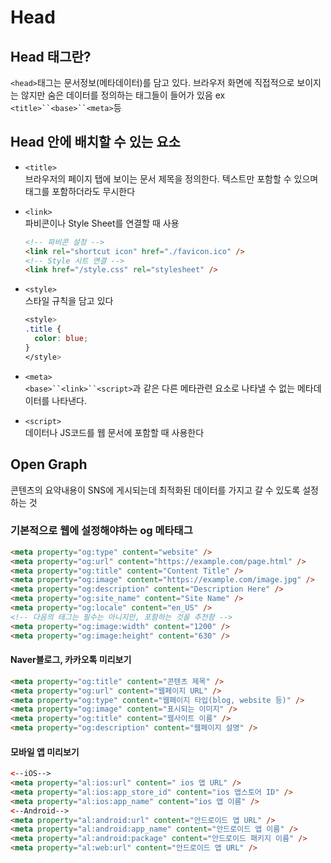 # Head

## Head 태그란?

`<head>`태그는 문서정보(메타데이터)를 담고 있다.
브라우저 화면에 직접적으로 보이지는 않지만 숨은 데이터를 정의하는 태그들이 들어가 있음
ex ` <title>``<base>``<meta> `등

## Head 안에 배치할 수 있는 요소

- `<title>`<br/>
  브라우저의 페이지 탭에 보이는 문서 제목을 정의한다. 텍스트만 포함할 수 있으며 태그를 포함하더라도 무시한다

- `<link>`<br/>
  파비콘이나 Style Sheet를 연결할 때 사용

  ```html
  <!-- 파비콘 설정 -->
  <link rel="shortcut icon" href="./favicon.ico" />
  <!-- Style 시트 연결 -->
  <link href="/style.css" rel="stylesheet" />
  ```

- `<style>`<br/>
  스타일 규칙을 담고 있다

  ```css
  <style>
  .title {
  	color: blue;
  }
  </style>
  ```

- `<meta>`<br/>
  ` <base>``<link>``<script> `과 같은 다른 메타관련 요소로 나타낼 수 없는 메타데이터를 나타낸다.

- `<script>`<br/>
  데이터나 JS코드를 웹 문서에 포함할 때 사용한다

## Open Graph

콘텐츠의 요약내용이 SNS에 게시되는데 최적화된 데이터를 가지고 갈 수 있도록 설정하는 것

### 기본적으로 웹에 설정해야하는 og 메타태그

```html
<meta property="og:type" content="website" />
<meta property="og:url" content="https://example.com/page.html" />
<meta property="og:title" content="Content Title" />
<meta property="og:image" content="https://example.com/image.jpg" />
<meta property="og:description" content="Description Here" />
<meta property="og:site_name" content="Site Name" />
<meta property="og:locale" content="en_US" />
<!-- 다음의 태그는 필수는 아니지만, 포함하는 것을 추천함 -->
<meta property="og:image:width" content="1200" />
<meta property="og:image:height" content="630" />
```

#### Naver블로그, 카카오톡 미리보기

```html
<meta property="og:title" content="콘텐츠 제목" />
<meta property="og:url" content="웹페이지 URL" />
<meta property="og:type" content="웹페이지 타입(blog, website 등)" />
<meta property="og:image" content="표시되는 이미지" />
<meta property="og:title" content="웹사이트 이름" />
<meta property="og:description" content="웹페이지 설명" />
```

#### 모바일 앱 미리보기

```html
<--iOS-->
<meta property="al:ios:url" content=" ios 앱 URL" />
<meta property="al:ios:app_store_id" content="ios 앱스토어 ID" />
<meta property="al:ios:app_name" content="ios 앱 이름" />
<--Android-->
<meta property="al:android:url" content="안드로이드 앱 URL" />
<meta property="al:android:app_name" content="안드로이드 앱 이름" />
<meta property="al:android:package" content="안드로이드 패키지 이름" />
<meta property="al:web:url" content="안드로이드 앱 URL" />
```
